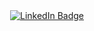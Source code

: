 <div id="header" align="center">

<div id="badges">
  <a href="https://www.linkedin.com/in/kschuljak/">
    <img src="https://img.shields.io/badge/LinkedIn-blue?logo=linkedin&logoColor=white&style=flat-square" alt="LinkedIn Badge" />
  </a>
</div>



<!--
**kschuljak/kschuljak** is a ✨ _special_ ✨ repository because its `README.md` (this file) appears on your GitHub profile.

Here are some ideas to get you started:

- 🔭 I’m currently working on ...
- 🌱 I’m currently learning ...
- 👯 I’m looking to collaborate on ...
- 🤔 I’m looking for help with ...
- 💬 Ask me about ...
- 📫 How to reach me: ...
- 😄 Pronouns: ...
- ⚡ Fun fact: ...
-->
